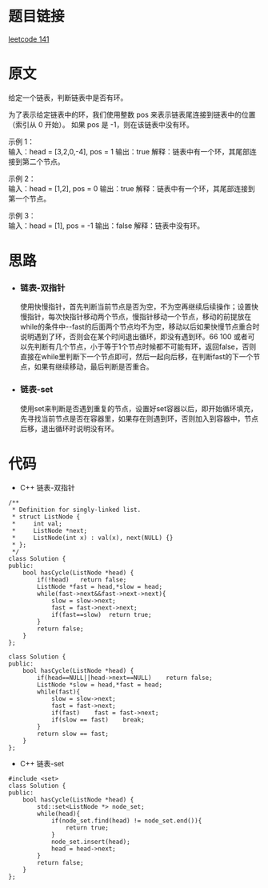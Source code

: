 # 题目链接
[leetcode 141](https://leetcode-cn.com/problems/linked-list-cycle/)

# 原文
给定一个链表，判断链表中是否有环。

为了表示给定链表中的环，我们使用整数 pos 来表示链表尾连接到链表中的位置（索引从 0 开始）。 如果 pos 是 -1，则在该链表中没有环。 

示例 1：  
输入：head = [3,2,0,-4], pos = 1
输出：true
解释：链表中有一个环，其尾部连接到第二个节点。

示例 2：  
输入：head = [1,2], pos = 0
输出：true
解释：链表中有一个环，其尾部连接到第一个节点。

示例 3：  
输入：head = [1], pos = -1
输出：false
解释：链表中没有环。

# 思路
- ### **链表-双指针**
  使用快慢指针，首先判断当前节点是否为空，不为空再继续后续操作；设置快慢指针，每次快指针移动两个节点，慢指针移动一个节点，移动的前提放在while的条件中--fast的后面两个节点均不为空，移动以后如果快慢节点重合时说明遇到了环，否则会在某个时间退出循环，即没有遇到环。66 100 或者可以先判断有几个节点，小于等于1个节点时候都不可能有环，返回false，否则直接在while里判断下一个节点即可，然后一起向后移，在判断fast的下一个节点，如果有继续移动，最后判断是否重合。
- ### **链表-set**
  使用set来判断是否遇到重复的节点，设置好set容器以后，即开始循环填充，先寻找当前节点是否在容器里，如果存在则遇到环，否则加入到容器中，节点后移，退出循环时说明没有环。

# 代码
- C++ 链表-双指针
```
/**
 * Definition for singly-linked list.
 * struct ListNode {
 *     int val;
 *     ListNode *next;
 *     ListNode(int x) : val(x), next(NULL) {}
 * };
 */
class Solution {
public:
    bool hasCycle(ListNode *head) {
        if(!head)   return false;
        ListNode *fast = head,*slow = head;
        while(fast->next&&fast->next->next){
            slow = slow->next;
            fast = fast->next->next;
            if(fast==slow)  return true;
        }
        return false;
    }
};

class Solution {
public:
    bool hasCycle(ListNode *head) {
        if(head==NULL||head->next==NULL)    return false;
        ListNode *slow = head,*fast = head;
        while(fast){
            slow = slow->next;
            fast = fast->next;
            if(fast)    fast = fast->next;
            if(slow == fast)    break;
        }
        return slow == fast;
    }
};
```
- C++ 链表-set
```
#include <set>
class Solution {
public:
    bool hasCycle(ListNode *head) {
        std::set<ListNode *> node_set;
        while(head){
            if(node_set.find(head) != node_set.end()){
                return true;
            }
            node_set.insert(head);
            head = head->next;
        }
        return false;
    }
};
```